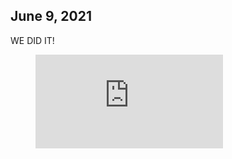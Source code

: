 ## June 9, 2021

WE DID IT!

<figure class="video_container">
  <iframe src="https://i.imgur.com/qVWfXd8.mp4" frameborder="0" allowfullscreen="true"></iframe>
</figure>
